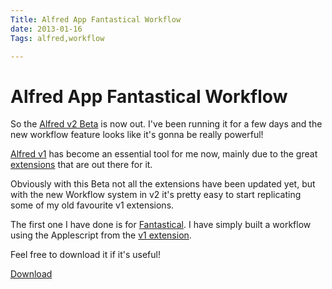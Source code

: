 ```yaml
---
Title: Alfred App Fantastical Workflow
date: 2013-01-16
Tags: alfred,workflow

---
```


# Alfred App Fantastical Workflow

So the [Alfred v2 Beta](http://blog.alfredapp.com/2013/01/12/first-alfred-v2-beta-now-available-for-mega-supporters/) is now out.  I've been running it for a few days and the new workflow feature looks like it's gonna be really powerful!

[Alfred v1](http://www.danielhpavey.uk/tag/alfred) has become an essential tool for me now, mainly due to the great [extensions](http://support.alfredapp.com/extensions) that are out there for it.

Obviously with this Beta not all the extensions have been updated yet, but with the new Workflow system in v2 it's pretty easy to start replicating some of my old favourite v1 extensions.

The first one I have done is for [Fantastical](http://flexibits.com/).  I have simply built a workflow using the Applescript from the [v1 extension](http://jdfwarrior.tumblr.com/post/7380798414/alfred-0-9-9-scripts-now-available).

Feel free to download it if it's useful!


[Download](http://www.danielhpavey.uk/alfred/Fantastical.alfredworkflow) 
